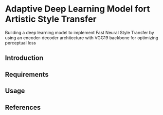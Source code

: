 # Adaptive Deep Learning Model fort Artistic Style Transfer

Building a deep learning model to implement Fast Neural Style Transfer by using an encoder-decoder architecture with VGG19 backbone for optimizing perceptual loss

## Introduction

## Requirements

## Usage

## References
